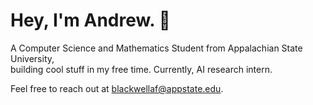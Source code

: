 # Hey, I'm Andrew. 🦥
A Computer Science and Mathematics Student from Appalachian State University,\
building cool stuff in my free time. Currently, AI research intern.

Feel free to reach out at blackwellaf@appstate.edu.
